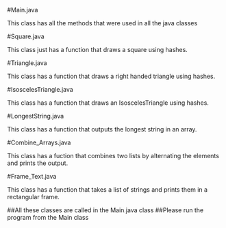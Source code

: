 #Main.java

This class has all the methods that were used in all the java classes

#Square.java

This class just has a function that draws a square using hashes.

#Triangle.java

This class has a function that draws a right handed triangle using hashes.

#IsoscelesTriangle.java

This class has a function that draws an IsoscelesTriangle using hashes.

#LongestString.java

This class has a function that outputs the longest string in an array.

#Combine_Arrays.java

This class has a fuction that combines two lists by alternating the elements and prints the output.

#Frame_Text.java

This class has a function that takes a list of strings and prints them in a rectangular frame.

##All these classes are called in the Main.java class
##Please run the program from the Main class
